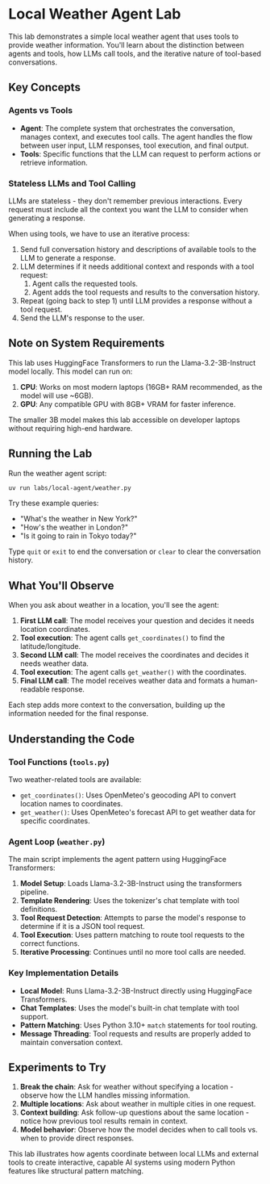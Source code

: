 # Local Weather Agent Lab

This lab demonstrates a simple local weather agent that uses tools to provide weather information. You'll learn about the distinction between agents and tools, how LLMs call tools, and the iterative nature of tool-based conversations.

## Key Concepts

### Agents vs Tools

- **Agent**: The complete system that orchestrates the conversation, manages context, and executes tool calls. The agent handles the flow between user input, LLM responses, tool execution, and final output.
- **Tools**: Specific functions that the LLM can request to perform actions or retrieve information.

### Stateless LLMs and Tool Calling

LLMs are stateless - they don't remember previous interactions. Every request must include all the context you want the LLM to consider when generating a response.

When using tools, we have to use an iterative process:

1. Send full conversation history and descriptions of available tools to the LLM to generate a response.
2. LLM determines if it needs additional context and responds with a tool request:
   1. Agent calls the requested tools.
   2. Agent adds the tool requests and results to the conversation history.
3. Repeat (going back to step 1) until LLM provides a response without a tool request.
4. Send the LLM's response to the user.

## Note on System Requirements

This lab uses HuggingFace Transformers to run the Llama-3.2-3B-Instruct model locally. This model can run on:

1. **CPU**: Works on most modern laptops (16GB+ RAM recommended, as the model will use ~6GB).
2. **GPU**: Any compatible GPU with 8GB+ VRAM for faster inference.

The smaller 3B model makes this lab accessible on developer laptops without requiring high-end hardware.

## Running the Lab

Run the weather agent script:

```bash
uv run labs/local-agent/weather.py
```

Try these example queries:

- "What's the weather in New York?"
- "How's the weather in London?"
- "Is it going to rain in Tokyo today?"

Type `quit` or `exit` to end the conversation or `clear` to clear the conversation history.

## What You'll Observe

When you ask about weather in a location, you'll see the agent:

1. **First LLM call**: The model receives your question and decides it needs location coordinates.
2. **Tool execution**: The agent calls `get_coordinates()` to find the latitude/longitude.
3. **Second LLM call**: The model receives the coordinates and decides it needs weather data.
4. **Tool execution**: The agent calls `get_weather()` with the coordinates.
5. **Final LLM call**: The model receives weather data and formats a human-readable response.

Each step adds more context to the conversation, building up the information needed for the final response.

## Understanding the Code

### Tool Functions (`tools.py`)

Two weather-related tools are available:

- `get_coordinates()`: Uses OpenMeteo's geocoding API to convert location names to coordinates.
- `get_weather()`: Uses OpenMeteo's forecast API to get weather data for specific coordinates.

### Agent Loop (`weather.py`)

The main script implements the agent pattern using HuggingFace Transformers:

1. **Model Setup**: Loads Llama-3.2-3B-Instruct using the transformers pipeline.
2. **Template Rendering**: Uses the tokenizer's chat template with tool definitions.
3. **Tool Request Detection**: Attempts to parse the model's response to determine if it is a JSON tool request.
4. **Tool Execution**: Uses pattern matching to route tool requests to the correct functions.
5. **Iterative Processing**: Continues until no more tool calls are needed.

### Key Implementation Details

- **Local Model**: Runs Llama-3.2-3B-Instruct directly using HuggingFace Transformers.
- **Chat Templates**: Uses the model's built-in chat template with tool support.
- **Pattern Matching**: Uses Python 3.10+ `match` statements for tool routing.
- **Message Threading**: Tool requests and results are properly added to maintain conversation context.

## Experiments to Try

1. **Break the chain**: Ask for weather without specifying a location - observe how the LLM handles missing information.
2. **Multiple locations**: Ask about weather in multiple cities in one request.
3. **Context building**: Ask follow-up questions about the same location - notice how previous tool results remain in context.
4. **Model behavior**: Observe how the model decides when to call tools vs. when to provide direct responses.

This lab illustrates how agents coordinate between local LLMs and external tools to create interactive, capable AI systems using modern Python features like structural pattern matching.
